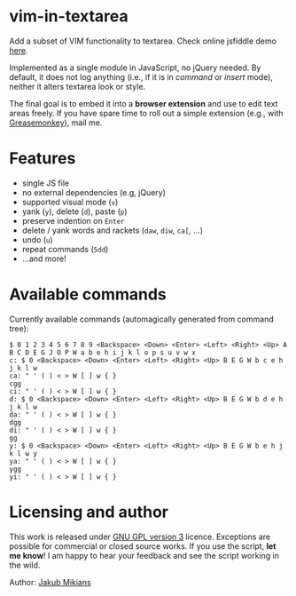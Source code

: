 # vim-in-textarea #

Add a subset of VIM functionality to textarea. Check online jsfiddle demo [here][demo-link].

[demo-link]: http://jsfiddle.net/gh/gist/mootools/1.2/4397764/

Implemented as a single module in JavaScript, no jQuery needed.  By default, it
does not log anything (i.e., if it is in *command* or *insert* mode), neither
it alters textarea look or style.

The final goal is to embed it into a **browser extension** and use to edit text
areas freely. If you have spare time to roll out a simple extension (e.g., with
[Greasemonkey][greasemonkey]), mail me.

[greasemonkey]: http://en.wikipedia.org/wiki/Greasemonkey

# Features #

* single JS file
* no external dependencies (e.g, jQuery)
* supported visual mode (`v`)
* yank (`y`), delete (`d`), paste (`p`)
* preserve indention on `Enter`
* delete / yank words and rackets (`daw`, `diw`, `ca[`, ...)
* undo (`u`)
* repeat commands (`5dd`)
* ...and more!

# Available commands #

Currently available commands (automagically generated from command tree):

    $ 0 1 2 3 4 5 6 7 8 9 <Backspace> <Down> <Enter> <Left> <Right> <Up> A B C D E G J O P W a b e h i j k l o p s u v w x
    c: $ 0 <Backspace> <Down> <Enter> <Left> <Right> <Up> B E G W b c e h j k l w
    ca: " ' ( ) < > W [ ] w { }
    cgg
    ci: " ' ( ) < > W [ ] w { }
    d: $ 0 <Backspace> <Down> <Enter> <Left> <Right> <Up> B E G W b d e h j k l w
    da: " ' ( ) < > W [ ] w { }
    dgg
    di: " ' ( ) < > W [ ] w { }
    gg
    y: $ 0 <Backspace> <Down> <Enter> <Left> <Right> <Up> B E G W b e h j k l w y
    ya: " ' ( ) < > W [ ] w { }
    ygg
    yi: " ' ( ) < > W [ ] w { }

# Licensing and author #

This work is released under [GNU GPL version 3][gpl] licence. Exceptions are
possible for commercial or closed source works.  If you use the script, **let
me know**! I am happy to hear your feedback and see the script working in the
wild.

[gpl]: http://www.gnu.org/licenses/gpl.html

Author: [Jakub Mikians][linkedin]

[linkedin]: http://www.linkedin.com/pub/jakub-mikkians/19/549/608

